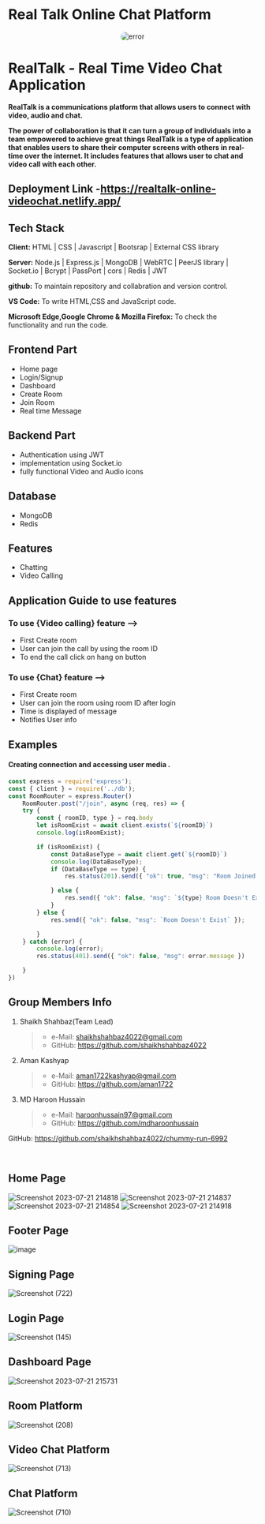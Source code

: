 # Real Talk Online Chat Platform

<div style="display: flex; justify-content: center; align-items: center;">
  <img style="border-radius: 10px" src="https://github-production-user-asset-6210df.s3.amazonaws.com/119395145/237085721-15be1142-35b3-4608-a547-9a8b1528b2a3.png" alt="error">
</div>



# RealTalk - Real Time Video Chat Application

**RealTalk is a communications platform that allows users to connect with video, audio and chat.**

**The power of collaboration is that it can turn a group of individuals into a team empowered to achieve great things
RealTalk is a type of application that enables users to share their computer screens with others in real-time over the internet. 
It includes features that allows user to chat and video call with each other.**

## Deployment Link -https://realtalk-online-videochat.netlify.app/

## Tech Stack

**Client:** HTML | CSS | Javascript | Bootsrap | External CSS library

**Server:** Node.js | Express.js | MongoDB | WebRTC | PeerJS library | Socket.io | Bcrypt | PassPort | cors | Redis | JWT

**github:** To maintain repository and collabration and version control.

**VS Code:** To write HTML,CSS and JavaScript code.

**Microsoft Edge,Google Chrome & Mozilla Firefox:** To check the functionality and run the code.

## Frontend Part

- Home page
- Login/Signup
- Dashboard
- Create Room
- Join Room
- Real time Message 

## Backend Part
- Authentication using JWT
- implementation using Socket.io
- fully functional Video and  Audio icons

## Database  
 - MongoDB
 - Redis

## Features 
 -  Chatting 
 -  Video Calling

 ## Application Guide to use features

### To use {Video calling} feature -->
-  First Create room 
-  User can join the call by using the room ID
-  To end the call click on hang on button

### To use {Chat} feature -->
-  First Create room
-  User can join the room using room ID after login
-  Time is displayed of message
-  Notifies User info


## Examples
 #### Creating connection and accessing user media .
```javascript 
const express = require('express');
const { client } = require('../db');
const RoomRouter = express.Router()
    RoomRouter.post("/join", async (req, res) => {
    try {
        const { roomID, type } = req.body
        let isRoomExist = await client.exists(`${roomID}`)
        console.log(isRoomExist);

        if (isRoomExist) {
            const DataBaseType = await client.get(`${roomID}`)
            console.log(DataBaseType);
            if (DataBaseType == type) {
                res.status(201).send({ "ok": true, "msg": "Room Joined Succesfully" })

            } else {
                res.send({ "ok": false, "msg": `${type} Room Doesn't Exist` });
            }
        } else {
            res.send({ "ok": false, "msg": `Room Doesn't Exist` });

        }
    } catch (error) {
        console.log(error);
        res.status(401).send({ "ok": false, "msg": error.message })

    }
})


```

## Group Members Info

1. Shaikh Shahbaz(Team Lead)
   >    - e-Mail: shaikhshahbaz4022@gmail.com
   >    - GitHub: https://github.com/shaikhshahbaz4022

2. Aman Kashyap
   >    - e-Mail: aman1722kashyap@gmail.com
   >    - GitHub: https://github.com/aman1722


3. MD Haroon Hussain
   >    - e-Mail: haroonhussain97@gmail.com
   >    - GitHub: https://github.com/mdharoonhussain 


 GitHub: https://github.com/shaikhshahbaz4022/chummy-run-6992

<br>

## Home Page
![Screenshot 2023-07-21 214818](https://github.com/shaikhshahbaz4022/Real-Talk-Online-Video-Chat-Platform/assets/119395145/5d0fffe6-a0bc-485a-8c30-3704933348e2)
![Screenshot 2023-07-21 214837](https://github.com/shaikhshahbaz4022/Real-Talk-Online-Video-Chat-Platform/assets/119395145/484b207d-12b4-40c5-9c71-f0250cc45316)
![Screenshot 2023-07-21 214854](https://github.com/shaikhshahbaz4022/Real-Talk-Online-Video-Chat-Platform/assets/119395145/8cc2d2b2-301e-48c9-9121-850c6ca5e1d0)
![Screenshot 2023-07-21 214918](https://github.com/shaikhshahbaz4022/Real-Talk-Online-Video-Chat-Platform/assets/119395145/93c49e89-29c2-4f7c-8204-580a5c2f555a)
## Footer Page
![image](https://github.com/shaikhshahbaz4022/Real-Talk-Online-Video-Chat-Platform/assets/112754413/0d893c0c-e01e-4bb3-89f3-fe13327f838e)



## Signing Page

![Screenshot (722)](https://github.com/shaikhshahbaz4022/chummy-run-6992/assets/119395145/92d48953-cc89-427e-9210-4bdca255b3e4)


## Login Page

![Screenshot (145)](https://github-production-user-asset-6210df.s3.amazonaws.com/119395145/237143981-2d97066b-1b9a-4200-b8da-c49adbbe6138.png)

## Dashboard Page
![Screenshot 2023-07-21 215731](https://github.com/shaikhshahbaz4022/Real-Talk-Online-Video-Chat-Platform/assets/119395145/999930bb-0e63-4c7e-a270-a3a5e4b47fed)

## Room Platform 

![Screenshot (208)](https://user-images.githubusercontent.com/115460646/236784083-8eab643c-efc9-4b12-836c-8fd058832aae.png)


## Video Chat Platform

![Screenshot (713)](https://github.com/shaikhshahbaz4022/chummy-run-6992/assets/119395145/c376c5a2-257c-4853-a1c0-11fbbb3b2a9e)

## Chat Platform

![Screenshot (710)](https://github.com/shaikhshahbaz4022/chummy-run-6992/assets/119395145/fbd85239-b154-44fe-b2ae-2fc74a6ac652)






